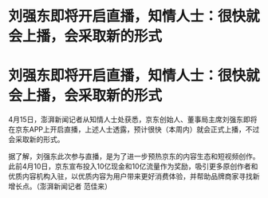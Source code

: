 # 刘强东即将开启直播，知情人士：很快就会上播，会采取新的形式

# 刘强东即将开启直播，知情人士：很快就会上播，会采取新的形式

4月15日，澎湃新闻记者从知情人士处获悉，京东创始人、董事局主席刘强东即将在京东APP上开启直播，上述人士透露，预计很快（本周内）就会正式上播，不过会采取新的形式。

据了解，刘强东此次参与直播，是为了进一步预热京东的内容生态和短视频创作。此前4月10日，京东宣布投入10亿现金和10亿流量作为奖励，吸引更多原创作者和优质内容机构入驻，以优质内容为用户带来更好消费体验，并帮助品牌商家寻找新增长点。（澎湃新闻记者
范佳来）

